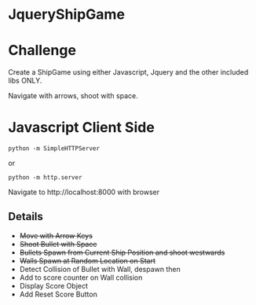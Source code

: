 # JqueryShipGame

# Challenge

Create a ShipGame using either Javascript, Jquery and the other included libs ONLY.

Navigate with arrows, shoot with space.


# Javascript Client Side
```
python -m SimpleHTTPServer
```
or 
```
python -m http.server
```
Navigate to http://localhost:8000 with browser



## Details

* ~~Move with Arrow Keys~~
* ~~Shoot Bullet with Space~~
* ~~Bullets Spawn from Current Ship Position and shoot westwards~~
* ~~Walls Spawn at Random Location on Start~~
* Detect Collision of Bullet with Wall, despawn then
* Add to score counter on Wall collision
* Display Score Object
* Add Reset Score Button




